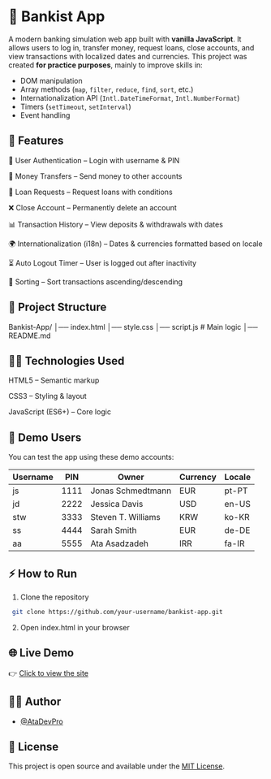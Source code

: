 # 🏦 Bankist App

A modern banking simulation web app built with **vanilla JavaScript**.
It allows users to log in, transfer money, request loans, close accounts, and view transactions with localized dates and currencies. 
This project was created **for practice purposes**, mainly to improve skills in:
- DOM manipulation
- Array methods (`map`, `filter`, `reduce`, `find`, `sort`, etc.)
- Internationalization API (`Intl.DateTimeFormat`, `Intl.NumberFormat`)
- Timers (`setTimeout`, `setInterval`)
- Event handling

## 🚀 Features

🔐 User Authentication – Login with username & PIN

💸 Money Transfers – Send money to other accounts

🏦 Loan Requests – Request loans with conditions

❌ Close Account – Permanently delete an account

📊 Transaction History – View deposits & withdrawals with dates

🌍 Internationalization (i18n) – Dates & currencies formatted based on locale

⏳ Auto Logout Timer – User is logged out after inactivity

🔄 Sorting – Sort transactions ascending/descending


## 📂 Project Structure

Bankist-App/
│── index.html
│── style.css
│── script.js   # Main logic
│── README.md


## 🧑‍💻 Technologies Used

HTML5 – Semantic markup

CSS3 – Styling & layout

JavaScript (ES6+) – Core logic


## 🧪 Demo Users

You can test the app using these demo accounts:

| Username | PIN  | Owner              | Currency | Locale |
| -------- | ---- | ------------------ | -------- | ------ |
| js       | 1111 | Jonas Schmedtmann  | EUR      | pt-PT  |
| jd       | 2222 | Jessica Davis      | USD      | en-US  |
| stw      | 3333 | Steven T. Williams | KRW      | ko-KR  |
| ss       | 4444 | Sarah Smith        | EUR      | de-DE  |
| aa       | 5555 | Ata Asadzadeh      | IRR      | fa-IR  |


## ⚡ How to Run

1. Clone the repository
```bash
 git clone https://github.com/your-username/bankist-app.git
```
2. Open index.html in your browser


## 🌐 Live Demo

👉 [Click to view the site](https://bankist-app.atadev.ir/)


## 🧑‍💻 Author

- [@AtaDevPro](https://github.com/AtaDevPro)

## 📄 License

This project is open source and available under the [MIT License](LICENSE).
